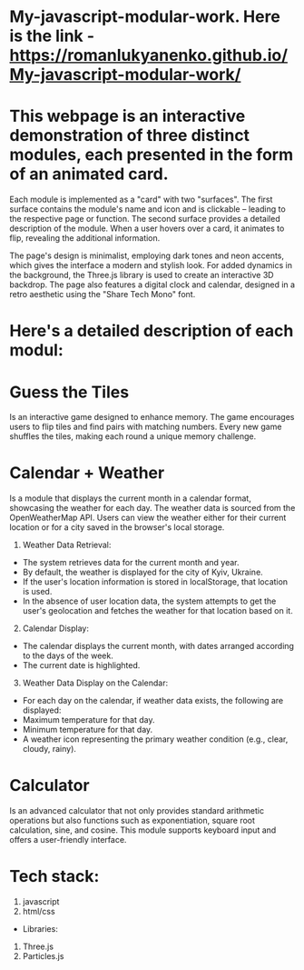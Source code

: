 # My-javascript-modular-work. Here is the link - https://romanlukyanenko.github.io/My-javascript-modular-work/

# This webpage is an interactive demonstration of three distinct modules, each presented in the form of an animated card.

Each module is implemented as a "card" with two "surfaces". The first surface contains the module's name and icon and is clickable – leading to the respective page or function. The second surface provides a detailed description of the module. When a user hovers over a card, it animates to flip, revealing the additional information.

The page's design is minimalist, employing dark tones and neon accents, which gives the interface a modern and stylish look. For added dynamics in the background, the Three.js library is used to create an interactive 3D backdrop. The page also features a digital clock and calendar, designed in a retro aesthetic using the "Share Tech Mono" font.

# Here's a detailed description of each modul: 

# Guess the Tiles
Is an interactive game designed to enhance memory. The game encourages users to flip tiles and find pairs with matching numbers. Every new game shuffles the tiles, making each round a unique memory challenge.

# Calendar + Weather 
Is a module that displays the current month in a calendar format, showcasing the weather for each day. The weather data is sourced from the OpenWeatherMap API. Users can view the weather either for their current location or for a city saved in the browser's local storage.

1. Weather Data Retrieval:
* The system retrieves data for the current month and year.
* By default, the weather is displayed for the city of Kyiv, Ukraine.
* If the user's location information is stored in localStorage, that location is used.
* In the absence of user location data, the system attempts to get the user's geolocation and fetches the weather for that location based on it.

2. Calendar Display: 
* The calendar displays the current month, with dates arranged according to the days of the week.
* The current date is highlighted.

3. Weather Data Display on the Calendar:
* For each day on the calendar, if weather data exists, the following are displayed:
* Maximum temperature for that day.
* Minimum temperature for that day.
* A weather icon representing the primary weather condition (e.g., clear, cloudy, rainy).

# Calculator 
Is an advanced calculator that not only provides standard arithmetic operations but also functions such as exponentiation, square root calculation, sine, and cosine. This module supports keyboard input and offers a user-friendly interface.

# Tech stack:
1. javascript
2. html/css
* Libraries:
 1. Three.js
 2. Particles.js
